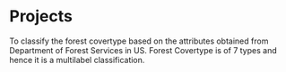 # Projects
To classify the forest covertype based on the attributes obtained from Department of Forest Services in US. Forest Covertype is of 7 types and hence it is a multilabel classification.
